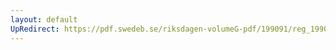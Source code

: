 ```yaml
---
layout: default
UpRedirect: https://pdf.swedeb.se/riksdagen-volumeG-pdf/199091/reg_199091/reg_199091_0289.pdf
---
```

